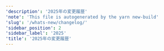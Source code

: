 ```yaml
---
'description': '2025年の変更履歴'
'note': 'This file is autogenerated by the yarn new-build'
'slug': '/whats-new/changelog/'
'sidebar_position': 2
'sidebar_label': '2025'
'title': '2025年の変更履歴'
---
```




<Content/>
